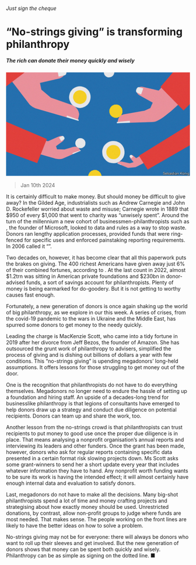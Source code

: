 ###### Just sign the cheque

# “No-strings giving” is transforming philanthropy 

##### The rich can donate their money quickly and wisely 

![image](images/20240113_LDD004.jpg) 

> Jan 10th 2024 

It is certainly difficult to make money. But should money be difficult to give away? In the Gilded Age, industrialists such as Andrew Carnegie and John D. Rockefeller worried about waste and misuse; Carnegie wrote in 1889 that $950 of every $1,000 that went to charity was “unwisely spent”. Around the turn of the millennium a new cohort of businessmen-philanthropists such as , the founder of Microsoft, looked to data and rules as a way to stop waste. Donors ran lengthy application processes, provided funds that were ring-fenced for specific uses and enforced painstaking reporting requirements. In 2006  called it “”. 

Two decades on, however, it has become clear that all this paperwork puts the brakes on giving. The 400 richest Americans have given away just 6% of their combined fortunes, according to . At the last count in 2022, almost $1.2trn was sitting in American private foundations and $230bn in donor-advised funds, a sort of savings account for philanthropists. Plenty of money is being earmarked for do-goodery. But it is not getting to worthy causes fast enough. 

Fortunately, a new generation of donors is once again shaking up the world of big philanthropy, as we explore in our  this week. A series of crises, from the covid-19 pandemic to the wars in Ukraine and the Middle East, has spurred some donors to get money to the needy quickly. 

Leading the charge is MacKenzie Scott, who came into a tidy fortune in 2019 after her divorce from Jeff Bezos, the founder of Amazon. She has outsourced the grunt work of philanthropy to advisers, simplified the process of giving and is dishing out billions of dollars a year with few conditions. This “no-strings giving” is upending megadonors’ long-held assumptions. It offers lessons for those struggling to get money out of the door.

One is the recognition that philanthropists do not have to do everything themselves. Megadonors no longer need to endure the hassle of setting up a foundation and hiring staff. An upside of a decades-long trend for businesslike philanthropy is that legions of consultants have emerged to help donors draw up a strategy and conduct due diligence on potential recipients. Donors can team up and share the work, too. 

Another lesson from the no-strings crowd is that philanthropists can trust recipients to put money to good use once the proper due diligence is in place. That means analysing a nonprofit organisation’s annual reports and interviewing its leaders and other funders. Once the grant has been made, however, donors who ask for regular reports containing specific data presented in a certain format risk slowing projects down. Ms Scott asks some grant-winners to send her a short update every year that includes whatever information they have to hand. Any nonprofit worth funding wants to be sure its work is having the intended effect; it will almost certainly have enough internal data and evaluation to satisfy donors.

Last, megadonors do not have to make all the decisions. Many big-shot philanthropists spend a lot of time and money crafting projects and strategising about how exactly money should be used. Unrestricted donations, by contrast, allow non-profit groups to judge where funds are most needed. That makes sense. The people working on the front lines are likely to have the better ideas on how to solve a problem. 

No-strings giving may not be for everyone: there will always be donors who want to roll up their sleeves and get involved. But the new generation of donors shows that money can be spent both quickly and wisely. Philanthropy can be as simple as signing on the dotted line. ■

